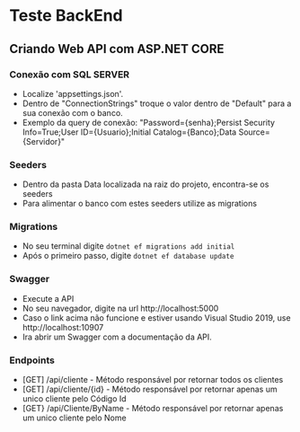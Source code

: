 # Teste BackEnd

## Criando Web API com ASP.NET CORE

### Conexão com SQL SERVER

* Localize 'appsettings.json'.
* Dentro de "ConnectionStrings" troque o valor dentro de "Default" para a sua conexão com o banco.
* Exemplo da query de conexão: "Password={senha};Persist Security Info=True;User ID={Usuario};Initial Catalog={Banco};Data Source={Servidor}"

### Seeders

* Dentro da pasta Data localizada na raiz do projeto, encontra-se os seeders
* Para alimentar o banco com estes seeders utilize as migrations

### Migrations

* No seu terminal digite `` dotnet ef migrations add initial ``
* Após o primeiro passo, digite `` dotnet ef database update ``

### Swagger
* Execute a API
* No seu navegador, digite na url http://localhost:5000
* Caso o link acima não funcione e estiver usando Visual Studio 2019, use http://localhost:10907
* Ira abrir um Swagger com a documentação da API.

### Endpoints
* [GET] /api/cliente - Método responsável por retornar todos os clientes
* [GET] /api/cliente/{id} - Método responsável por retornar apenas um unico cliente pelo Código Id
* [GET} /api/Cliente/ByName - Método responsável por retornar apenas um unico cliente pelo Nome
